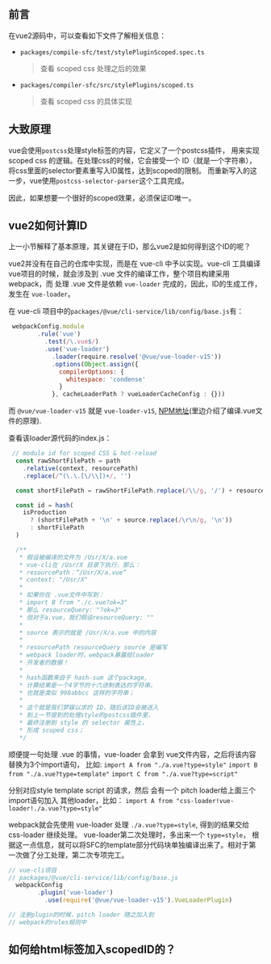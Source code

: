 ## 前言
在vue2源码中，可以查看如下文件了解相关信息：
- `packages/compile-sfc/test/stylePluginScoped.spec.ts`
    > 查看 scoped css 处理之后的效果
- `packages/compiler-sfc/src/stylePlugins/scoped.ts`
    > 查看 scoped css 的具体实现


## 大致原理
vue会使用`postcss`处理style标签的内容，它定义了一个postcss插件，
用来实现 scoped css 的逻辑。在处理css的时候，它会接受一个 ID（就是一个字符串），将css里面的selector要素重写入ID属性，达到scoped的限制。
而重新写入的这一步，vue使用`postcss-selector-parser`这个工具完成。

因此，如果想要一个很好的scoped效果，必须保证ID唯一。

## vue2如何计算ID
上一小节解释了基本原理，其关键在于ID，那么vue2是如何得到这个ID的呢？

vue2并没有在自己的仓库中实现，而是在 vue-cli 中予以实现。vue-cli 工具编译vue项目的时候，就会涉及到 .vue 文件的编译工作，整个项目构建采用 webpack，而 处理 .vue 文件是依赖 `vue-loader` 完成的，因此，ID的生成工作，发生在 `vue-loader`。

在 vue-cli 项目中的`packages/@vue/cli-service/lib/config/base.js`有：
```js 
 webpackConfig.module
        .rule('vue')
          .test(/\.vue$/)
          .use('vue-loader')
            .loader(require.resolve('@vue/vue-loader-v15'))
            .options(Object.assign({
              compilerOptions: {
                whitespace: 'condense'
              }
            }, cacheLoaderPath ? vueLoaderCacheConfig : {}))
```
而 `@vue/vue-loader-v15` 就是 `vue-loader-v15`, [NPM地址](https://www.npmjs.com/package/vue-loader-15)(里边介绍了编译.vue文件的原理).

查看该loader源代码的index.js：
```js 
 // module id for scoped CSS & hot-reload
  const rawShortFilePath = path
    .relative(context, resourcePath)
    .replace(/^(\.\.[\/\\])+/, '')

  const shortFilePath = rawShortFilePath.replace(/\\/g, '/') + resourceQuery

  const id = hash(
    isProduction
      ? (shortFilePath + '\n' + source.replace(/\r\n/g, '\n'))
      : shortFilePath
  )

  /**
   * 假设被编译的文件为 /Usr/X/a.vue
   * vue-cli在 /Usr/X 目录下执行，那么：
   * resourcePath：“/Usr/X/a.vue“
   * context: "/Usr/X"
   * 
   * 如果你在 .vue文件中写到：
   * import B from "./c.vue?ok=3"
   * 那么 resourceQuery: "?ok=3"
   * 但对于a.vue，我们假设resourceQuery: ""
   * 
   * source 表示的就是 /Usr/X/a.vue 中的内容
   * 
   * resourcePath resourceQuery source 是编写
   * webpack loader时，webpack暴露给loader
   * 开发者的数据！ 
   * 
   * hash函数来自于 hash-sum 这个package,
   * 计算结果是一个4字节的十六进制表达的字符串，
   * 也就是类似 998abbcc 这样的字符串；
   * 
   * 这个就是我们梦寐以求的 ID，随后该ID会被送入
   * 到上一节提到的处理style的postcss插件里，
   * 最终注册到 style 的 selector 属性上，
   * 形成 scoped css；
   */
```

顺便提一句处理 .vue 的事情，vue-loader 会拿到
vue文件内容，之后将该内容替换为3个import语句，
比如:
`import A from "./a.vue?type=style"`
`import B from "./a.vue?type=template"`
`import C from "./a.vue?type=script"`

分别对应style template script 的请求，然后
会有一个 pitch loader给上面三个import语句加入
其他loader，比如：
`import A from "css-loader!vue-loader!./a.vue?type=style"`

webpack就会先使用 vue-loader 处理 `./a.vue?type=style`, 得到的结果交给 css-loader 继续处理。
vue-loader第二次处理时，多出来一个 `type=style`，
根据这一点信息，就可以将SFC的template部分代码块单独编译出来了。相对于第一次做了分工处理，第二次专项完工。


```js 
// vue-cli项目
// packages/@vue/cli-service/lib/config/base.js
  webpackConfig
        .plugin('vue-loader')
          .use(require('@vue/vue-loader-v15').VueLoaderPlugin)

// 注册plugin的时候，pitch loader 随之加入到
// webpack的rules规则中
```

## 如何给html标签加入scopedID的？